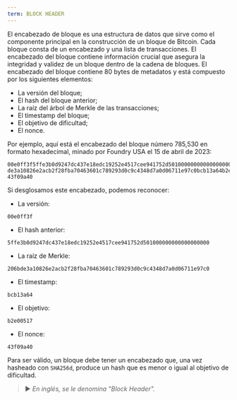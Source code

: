 ```yaml
---
term: BLOCK HEADER
---
```


El encabezado de bloque es una estructura de datos que sirve como el componente principal en la construcción de un bloque de Bitcoin. Cada bloque consta de un encabezado y una lista de transacciones. El encabezado del bloque contiene información crucial que asegura la integridad y validez de un bloque dentro de la cadena de bloques. El encabezado del bloque contiene 80 bytes de metadatos y está compuesto por los siguientes elementos:
* La versión del bloque;
* El hash del bloque anterior;
* La raíz del árbol de Merkle de las transacciones;
* El timestamp del bloque;
* El objetivo de dificultad;
* El nonce.

Por ejemplo, aquí está el encabezado del bloque número 785,530 en formato hexadecimal, minado por Foundry USA el 15 de abril de 2023:

```text
00e0ff3f5ffe3b0d9247dc437e18edc19252e4517cee941752d501000000000000000000206b
de3a10826e2acb2f28fba70463601c789293d0c9c4348d7a0d06711e97c0bcb13a64b2e00517
43f09a40
```

Si desglosamos este encabezado, podemos reconocer:
* La versión:

```text
00e0ff3f
```

* El hash anterior:

```text
5ffe3b0d9247dc437e18edc19252e4517cee941752d501000000000000000000
```

* La raíz de Merkle:

```text
206bde3a10826e2acb2f28fba70463601c789293d0c9c4348d7a0d06711e97c0
```

* El timestamp:

```text
bcb13a64
```

* El objetivo:

```text
b2e00517
```

* El nonce:

```text
43f09a40
```

Para ser válido, un bloque debe tener un encabezado que, una vez hasheado con `SHA256d`, produce un hash que es menor o igual al objetivo de dificultad.

> ► *En inglés, se le denomina "Block Header".*